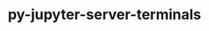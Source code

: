 ---
title: "py-jupyter-server-terminals"
layout: cache
categories: [package, develop-2024-11-17]
meta: {"versions": ["0.4.4"], "compilers": ["gcc@=11.1.0", "gcc@=11.4.0", "gcc@=9.4.0", "oneapi@=2024.2.1"], "oss": ["ubuntu20.04", "ubuntu22.04"], "platforms": ["linux"], "targets": ["neoverse_v1", "neoverse_v2", "ppc64le", "x86_64_v3"], "stacks": ["data-vis-sdk", "e4s", "e4s-neoverse-v2", "e4s-neoverse_v1", "e4s-oneapi", "e4s-power", "root"], "num_specs": 14, "num_specs_by_stack": {"root": 14, "e4s-power": 2, "data-vis-sdk": 2, "e4s-neoverse_v1": 2, "e4s-neoverse-v2": 2, "e4s": 3, "e4s-oneapi": 3}}
spec_details: [{"hash": "qkfjuhmle2wbi5rzkrfr563syeiry2ms", "compiler": "gcc@=9.4.0", "versions": ["0.4.4"], "os": "ubuntu20.04", "platform": "linux", "target": "ppc64le", "variants": ["build_system=python_pip"], "stacks": ["root", "e4s-power"], "size": "-", "tarball": "https://binaries.spack.io/develop-2024-11-17/build_cache/linux-ubuntu20.04-ppc64le/gcc-9.4.0/py-jupyter-server-terminals-0.4.4/linux-ubuntu20.04-ppc64le-gcc-9.4.0-py-jupyter-server-terminals-0.4.4-qkfjuhmle2wbi5rzkrfr563syeiry2ms.spack"}, {"hash": "cycgfiika4wipft2dfb726sovshs5pzr", "compiler": "gcc@=9.4.0", "versions": ["0.4.4"], "os": "ubuntu20.04", "platform": "linux", "target": "ppc64le", "variants": ["build_system=python_pip"], "stacks": ["root", "e4s-power"], "size": "-", "tarball": "https://binaries.spack.io/develop-2024-11-17/build_cache/linux-ubuntu20.04-ppc64le/gcc-9.4.0/py-jupyter-server-terminals-0.4.4/linux-ubuntu20.04-ppc64le-gcc-9.4.0-py-jupyter-server-terminals-0.4.4-cycgfiika4wipft2dfb726sovshs5pzr.spack"}, {"hash": "4drbjetx26mtxyxdi4ozma7pkl226h2z", "compiler": "gcc@=11.1.0", "versions": ["0.4.4"], "os": "ubuntu20.04", "platform": "linux", "target": "x86_64_v3", "variants": ["build_system=python_pip"], "stacks": ["data-vis-sdk", "root"], "size": "-", "tarball": "https://binaries.spack.io/develop-2024-11-17/build_cache/linux-ubuntu20.04-x86_64_v3/gcc-11.1.0/py-jupyter-server-terminals-0.4.4/linux-ubuntu20.04-x86_64_v3-gcc-11.1.0-py-jupyter-server-terminals-0.4.4-4drbjetx26mtxyxdi4ozma7pkl226h2z.spack"}, {"hash": "zjbedg5znwl7xlqnrqs5d7blca4rhshk", "compiler": "gcc@=11.1.0", "versions": ["0.4.4"], "os": "ubuntu20.04", "platform": "linux", "target": "x86_64_v3", "variants": ["build_system=python_pip"], "stacks": ["data-vis-sdk", "root"], "size": "-", "tarball": "https://binaries.spack.io/develop-2024-11-17/build_cache/linux-ubuntu20.04-x86_64_v3/gcc-11.1.0/py-jupyter-server-terminals-0.4.4/linux-ubuntu20.04-x86_64_v3-gcc-11.1.0-py-jupyter-server-terminals-0.4.4-zjbedg5znwl7xlqnrqs5d7blca4rhshk.spack"}, {"hash": "6ufw4bhf4ft4rpdycdxh4qcdhul2wdgi", "compiler": "gcc@=11.4.0", "versions": ["0.4.4"], "os": "ubuntu22.04", "platform": "linux", "target": "neoverse_v1", "variants": ["build_system=python_pip"], "stacks": ["root", "e4s-neoverse_v1"], "size": "-", "tarball": "https://binaries.spack.io/develop-2024-11-17/build_cache/linux-ubuntu22.04-neoverse_v1/gcc-11.4.0/py-jupyter-server-terminals-0.4.4/linux-ubuntu22.04-neoverse_v1-gcc-11.4.0-py-jupyter-server-terminals-0.4.4-6ufw4bhf4ft4rpdycdxh4qcdhul2wdgi.spack"}, {"hash": "ts3qrhcu7vqve3uxo6nwzsuq6hlohxki", "compiler": "gcc@=11.4.0", "versions": ["0.4.4"], "os": "ubuntu22.04", "platform": "linux", "target": "neoverse_v1", "variants": ["build_system=python_pip"], "stacks": ["root", "e4s-neoverse_v1"], "size": "-", "tarball": "https://binaries.spack.io/develop-2024-11-17/build_cache/linux-ubuntu22.04-neoverse_v1/gcc-11.4.0/py-jupyter-server-terminals-0.4.4/linux-ubuntu22.04-neoverse_v1-gcc-11.4.0-py-jupyter-server-terminals-0.4.4-ts3qrhcu7vqve3uxo6nwzsuq6hlohxki.spack"}, {"hash": "pguwg3ccelgpf2ajfkousk3m4qd2zns3", "compiler": "gcc@=11.4.0", "versions": ["0.4.4"], "os": "ubuntu22.04", "platform": "linux", "target": "neoverse_v2", "variants": ["build_system=python_pip"], "stacks": ["e4s-neoverse-v2", "root"], "size": "-", "tarball": "https://binaries.spack.io/develop-2024-11-17/build_cache/linux-ubuntu22.04-neoverse_v2/gcc-11.4.0/py-jupyter-server-terminals-0.4.4/linux-ubuntu22.04-neoverse_v2-gcc-11.4.0-py-jupyter-server-terminals-0.4.4-pguwg3ccelgpf2ajfkousk3m4qd2zns3.spack"}, {"hash": "icgtca6wmherpyv5fstv76mdb7flrh7p", "compiler": "gcc@=11.4.0", "versions": ["0.4.4"], "os": "ubuntu22.04", "platform": "linux", "target": "neoverse_v2", "variants": ["build_system=python_pip"], "stacks": ["e4s-neoverse-v2", "root"], "size": "-", "tarball": "https://binaries.spack.io/develop-2024-11-17/build_cache/linux-ubuntu22.04-neoverse_v2/gcc-11.4.0/py-jupyter-server-terminals-0.4.4/linux-ubuntu22.04-neoverse_v2-gcc-11.4.0-py-jupyter-server-terminals-0.4.4-icgtca6wmherpyv5fstv76mdb7flrh7p.spack"}, {"hash": "7mxfa5aau6hfrfxlf6sushfljwdysmzf", "compiler": "gcc@=11.4.0", "versions": ["0.4.4"], "os": "ubuntu22.04", "platform": "linux", "target": "x86_64_v3", "variants": ["build_system=python_pip"], "stacks": ["root", "e4s"], "size": "-", "tarball": "https://binaries.spack.io/develop-2024-11-17/build_cache/linux-ubuntu22.04-x86_64_v3/gcc-11.4.0/py-jupyter-server-terminals-0.4.4/linux-ubuntu22.04-x86_64_v3-gcc-11.4.0-py-jupyter-server-terminals-0.4.4-7mxfa5aau6hfrfxlf6sushfljwdysmzf.spack"}, {"hash": "qkq7pwsjj4ordvegdhxubnimob4fkwbf", "compiler": "gcc@=11.4.0", "versions": ["0.4.4"], "os": "ubuntu22.04", "platform": "linux", "target": "x86_64_v3", "variants": ["build_system=python_pip"], "stacks": ["root", "e4s"], "size": "-", "tarball": "https://binaries.spack.io/develop-2024-11-17/build_cache/linux-ubuntu22.04-x86_64_v3/gcc-11.4.0/py-jupyter-server-terminals-0.4.4/linux-ubuntu22.04-x86_64_v3-gcc-11.4.0-py-jupyter-server-terminals-0.4.4-qkq7pwsjj4ordvegdhxubnimob4fkwbf.spack"}, {"hash": "wfnqnynbs3ittq7m3mjpktbznmzf334b", "compiler": "gcc@=11.4.0", "versions": ["0.4.4"], "os": "ubuntu22.04", "platform": "linux", "target": "x86_64_v3", "variants": ["build_system=python_pip"], "stacks": ["root", "e4s"], "size": "-", "tarball": "https://binaries.spack.io/develop-2024-11-17/build_cache/linux-ubuntu22.04-x86_64_v3/gcc-11.4.0/py-jupyter-server-terminals-0.4.4/linux-ubuntu22.04-x86_64_v3-gcc-11.4.0-py-jupyter-server-terminals-0.4.4-wfnqnynbs3ittq7m3mjpktbznmzf334b.spack"}, {"hash": "uzfiihvblxgt35mjlnp3bqq4w6bgnrgo", "compiler": "oneapi@=2024.2.1", "versions": ["0.4.4"], "os": "ubuntu22.04", "platform": "linux", "target": "x86_64_v3", "variants": ["build_system=python_pip"], "stacks": ["root", "e4s-oneapi"], "size": "-", "tarball": "https://binaries.spack.io/develop-2024-11-17/build_cache/linux-ubuntu22.04-x86_64_v3/oneapi-2024.2.1/py-jupyter-server-terminals-0.4.4/linux-ubuntu22.04-x86_64_v3-oneapi-2024.2.1-py-jupyter-server-terminals-0.4.4-uzfiihvblxgt35mjlnp3bqq4w6bgnrgo.spack"}, {"hash": "eekh3rvehiqxxd4ps3r63dsmmtu35325", "compiler": "oneapi@=2024.2.1", "versions": ["0.4.4"], "os": "ubuntu22.04", "platform": "linux", "target": "x86_64_v3", "variants": ["build_system=python_pip"], "stacks": ["root", "e4s-oneapi"], "size": "-", "tarball": "https://binaries.spack.io/develop-2024-11-17/build_cache/linux-ubuntu22.04-x86_64_v3/oneapi-2024.2.1/py-jupyter-server-terminals-0.4.4/linux-ubuntu22.04-x86_64_v3-oneapi-2024.2.1-py-jupyter-server-terminals-0.4.4-eekh3rvehiqxxd4ps3r63dsmmtu35325.spack"}, {"hash": "dvekf7rssy5e7fiz2cgkd5eu2ceswjdk", "compiler": "oneapi@=2024.2.1", "versions": ["0.4.4"], "os": "ubuntu22.04", "platform": "linux", "target": "x86_64_v3", "variants": ["build_system=python_pip"], "stacks": ["root", "e4s-oneapi"], "size": "-", "tarball": "https://binaries.spack.io/develop-2024-11-17/build_cache/linux-ubuntu22.04-x86_64_v3/oneapi-2024.2.1/py-jupyter-server-terminals-0.4.4/linux-ubuntu22.04-x86_64_v3-oneapi-2024.2.1-py-jupyter-server-terminals-0.4.4-dvekf7rssy5e7fiz2cgkd5eu2ceswjdk.spack"}]
---